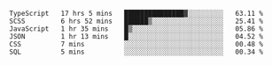 <!--START_SECTION:waka-->

```text
TypeScript   17 hrs 5 mins   ███████████████▓░░░░░░░░░   63.11 %
SCSS         6 hrs 52 mins   ██████▒░░░░░░░░░░░░░░░░░░   25.41 %
JavaScript   1 hr 35 mins    █▒░░░░░░░░░░░░░░░░░░░░░░░   05.86 %
JSON         1 hr 13 mins    █░░░░░░░░░░░░░░░░░░░░░░░░   04.52 %
CSS          7 mins          ░░░░░░░░░░░░░░░░░░░░░░░░░   00.48 %
SQL          5 mins          ░░░░░░░░░░░░░░░░░░░░░░░░░   00.34 %
```

<!--END_SECTION:waka-->


<!--
**Leorio21/Leorio21** is a ✨ _special_ ✨ repository because its `README.md` (this file) appears on your GitHub profile.

Here are some ideas to get you started:

- 🔭 I’m currently working on ...
- 🌱 I’m currently learning ...
- 👯 I’m looking to collaborate on ...
- 🤔 I’m looking for help with ...
- 💬 Ask me about ...
- 📫 How to reach me: ...
- 😄 Pronouns: ...
- ⚡ Fun fact: ...
-->
